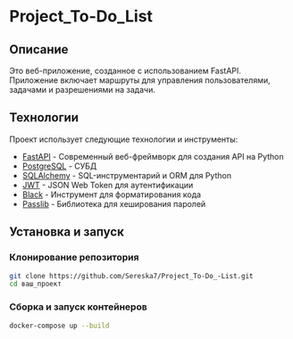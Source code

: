# Project_To-Do_List

## Описание

Это веб-приложение, созданное с использованием FastAPI. Приложение включает маршруты для управления пользователями, задачами и разрешениями на задачи.

## Технологии

Проект использует следующие технологии и инструменты:

- [FastAPI](https://fastapi.tiangolo.com/) - Современный веб-фреймворк для создания API на Python
- [PostgreSQL](https://www.postgresql.org/) - СУБД 
- [SQLAlchemy](https://www.sqlalchemy.org/) - SQL-инструментарий и ORM для Python
- [JWT](https://jwt.io/) - JSON Web Token для аутентификации
- [Black](https://github.com/psf/black) - Инструмент для форматирования кода
- [Passlib](https://passlib.readthedocs.io/en/stable/) - Библиотека для хеширования паролей

## Установка и запуск

### Клонирование репозитория

```bash
git clone https://github.com/Sereska7/Project_To-Do_-List.git
cd ваш_проект
```

### Сборка и запуск контейнеров

```bash
docker-compose up --build
```